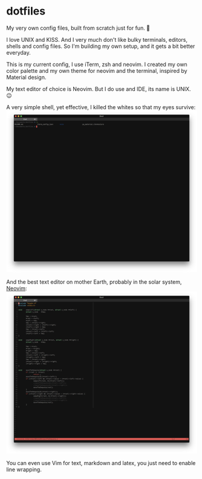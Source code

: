 # dotfiles
My very own config files, built from scratch just for fun. 🚀

I love UNIX and KISS. And I very much don't like bulky terminals, editors, shells
and config files. So I'm building my own setup, and it gets a bit better everyday.

This is my current config, I use iTerm, zsh and neovim. I created my own color
palette and my own theme for neovim and the terminal, inspired by Material
design.

My text editor of choice is Neovim. But I do use and IDE, its name is UNIX. 😉

A very simple shell, yet effective, I killed the whites so that my eyes survive:
![My terminal config](./captures/iterm.png)

And the best text editor on mother Earth, probably in the solar system,
[Neovim](https://github.com/neovim/neovim):
![My neovim config](./captures/neovim.png)

You can even use Vim for text, markdown and latex, you just need to enable line
wrapping.

